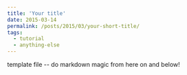 ```yaml
---
title: 'Your title'
date: 2015-03-14
permalink: /posts/2015/03/your-short-title/
tags:
  - tutorial
  - anything-else
---
```


template file -- do markdown magic from here on and below!